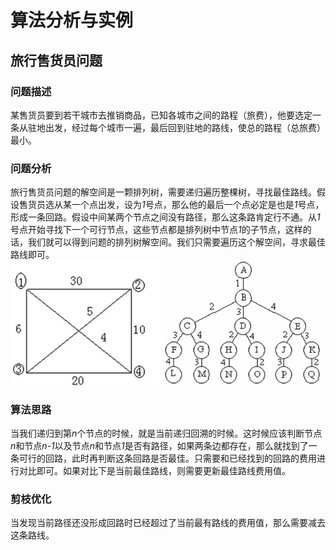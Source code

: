 # 算法分析与实例

## 旅行售货员问题
### 问题描述
某售货员要到若干城市去推销商品，已知各城市之间的路程（旅费），他要选定一条从驻地出发，经过每个城市一遍，最后回到驻地的路线，使总的路程（总旅费）最小。

### 问题分析
旅行售货员问题的解空间是一颗排列树，需要递归遍历整棵树，寻找最佳路线。假设售货员选从某一个点出发，设为*1*号点，那么他的最后一个点必定是也是*1*号点，形成一条回路。假设中间某两个节点之间没有路径，那么这条路肯定行不通。从*1*号点开始寻找下一个可行节点，这些节点都是排列树中节点*1*的子节点，这样的话，我们就可以得到问题的排列树解空间。我们只需要遍历这个解空间，寻求最佳路线即可。
![图示](https://github.com/Harlan1994/NowCoder/blob/master/src/seclab/algorithm/travelsalerproblem)
### 算法思路
当我们递归到第*n*个节点的时候，就是当前递归回溯的时候。这时候应该判断节点*n*和节点*n-1*以及节点*n*和节点*1*是否有路径，如果两条边都存在，那么就找到了一条可行的回路，此时再判断这条回路是否最佳。只需要和已经找到的回路的费用进行对比即可。如果对比下是当前最佳路线，则需要更新最佳路线费用值。

### 剪枝优化
当发现当前路径还没形成回路时已经超过了当前最有路线的费用值，那么需要减去这条路线。



